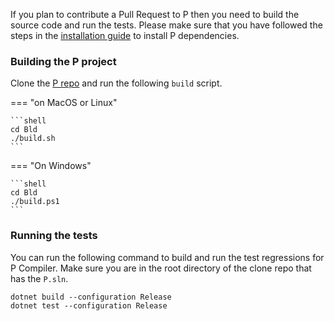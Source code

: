 If you plan to contribute a Pull Request to P then you need to build the source code
and run the tests. Please make sure that you have followed the steps in the [installation guide](install.md) to install P dependencies.

### Building the P project

Clone the [P repo](https://github.com/p-org/P) and run the following `build` script.

=== "on MacOS or Linux"

    ```shell
    cd Bld
    ./build.sh
    ```

=== "On Windows"

    ```shell
    cd Bld
    ./build.ps1
    ```

### Running the tests

You can run the following command to build and run the test regressions for P Compiler. Make sure you are in the root directory of the clone repo that has the `P.sln`.

```shell
dotnet build --configuration Release
dotnet test --configuration Release
```
